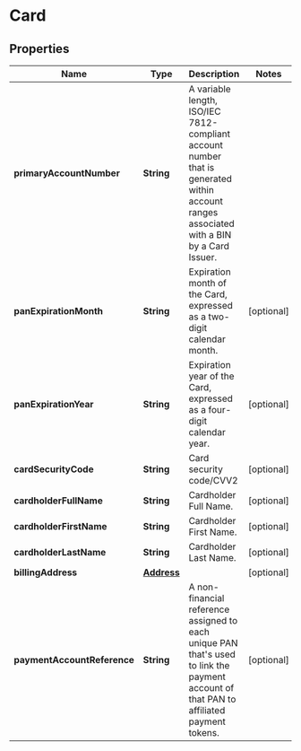 

# Card


## Properties

| Name | Type | Description | Notes |
|------------ | ------------- | ------------- | -------------|
|**primaryAccountNumber** | **String** | A variable length, ISO/IEC 7812-compliant account number that is generated within account ranges associated with a BIN by a Card Issuer. |  |
|**panExpirationMonth** | **String** | Expiration month of the Card, expressed as a two-digit calendar month. |  [optional] |
|**panExpirationYear** | **String** | Expiration year of the Card, expressed as a four-digit calendar year. |  [optional] |
|**cardSecurityCode** | **String** | Card security code/CVV2 |  [optional] |
|**cardholderFullName** | **String** | Cardholder Full Name. |  [optional] |
|**cardholderFirstName** | **String** | Cardholder First Name. |  [optional] |
|**cardholderLastName** | **String** | Cardholder Last Name. |  [optional] |
|**billingAddress** | [**Address**](Address.md) |  |  [optional] |
|**paymentAccountReference** | **String** | A non-financial reference assigned to each unique PAN that&#39;s used to link the payment account of that PAN to affiliated payment tokens.  |  [optional] |



